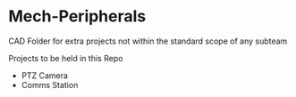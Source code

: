 # Mech-Peripherals
CAD Folder for extra projects not within the standard scope of any subteam

Projects to be held in this Repo
- PTZ Camera
- Comms Station
